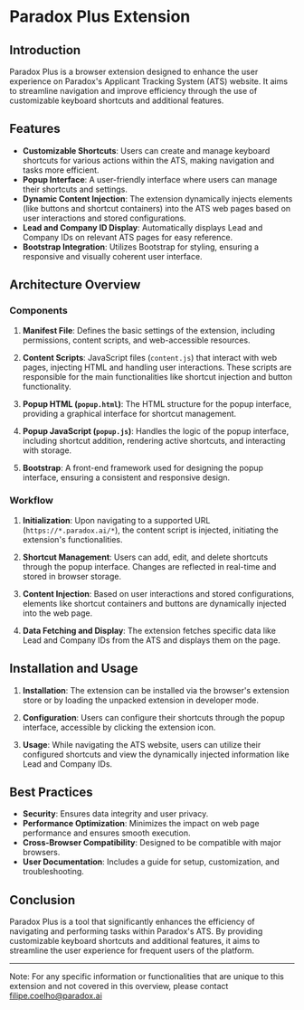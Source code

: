 # Paradox Plus Extension

## Introduction

Paradox Plus is a browser extension designed to enhance the user experience on Paradox's Applicant Tracking System (ATS) website. It aims to streamline navigation and improve efficiency through the use of customizable keyboard shortcuts and additional features.

## Features

- **Customizable Shortcuts**: Users can create and manage keyboard shortcuts for various actions within the ATS, making navigation and tasks more efficient.
- **Popup Interface**: A user-friendly interface where users can manage their shortcuts and settings.
- **Dynamic Content Injection**: The extension dynamically injects elements (like buttons and shortcut containers) into the ATS web pages based on user interactions and stored configurations.
- **Lead and Company ID Display**: Automatically displays Lead and Company IDs on relevant ATS pages for easy reference.
- **Bootstrap Integration**: Utilizes Bootstrap for styling, ensuring a responsive and visually coherent user interface.

## Architecture Overview

### Components

1. **Manifest File**: Defines the basic settings of the extension, including permissions, content scripts, and web-accessible resources.

2. **Content Scripts**: JavaScript files (`content.js`) that interact with web pages, injecting HTML and handling user interactions. These scripts are responsible for the main functionalities like shortcut injection and button functionality.

3. **Popup HTML (`popup.html`)**: The HTML structure for the popup interface, providing a graphical interface for shortcut management.

4. **Popup JavaScript (`popup.js`)**: Handles the logic of the popup interface, including shortcut addition, rendering active shortcuts, and interacting with storage.

5. **Bootstrap**: A front-end framework used for designing the popup interface, ensuring a consistent and responsive design.

### Workflow

1. **Initialization**: Upon navigating to a supported URL (`https://*.paradox.ai/*`), the content script is injected, initiating the extension's functionalities.

2. **Shortcut Management**: Users can add, edit, and delete shortcuts through the popup interface. Changes are reflected in real-time and stored in browser storage.

3. **Content Injection**: Based on user interactions and stored configurations, elements like shortcut containers and buttons are dynamically injected into the web page.

4. **Data Fetching and Display**: The extension fetches specific data like Lead and Company IDs from the ATS and displays them on the page.

## Installation and Usage

1. **Installation**: The extension can be installed via the browser's extension store or by loading the unpacked extension in developer mode.
2. **Configuration**: Users can configure their shortcuts through the popup interface, accessible by clicking the extension icon.

3. **Usage**: While navigating the ATS website, users can utilize their configured shortcuts and view the dynamically injected information like Lead and Company IDs.

## Best Practices

- **Security**: Ensures data integrity and user privacy.
- **Performance Optimization**: Minimizes the impact on web page performance and ensures smooth execution.
- **Cross-Browser Compatibility**: Designed to be compatible with major browsers.
- **User Documentation**: Includes a guide for setup, customization, and troubleshooting.

## Conclusion

Paradox Plus is a tool that significantly enhances the efficiency of navigating and performing tasks within Paradox's ATS. By providing customizable keyboard shortcuts and additional features, it aims to streamline the user experience for frequent users of the platform.

---

Note: For any specific information or functionalities that are unique to this extension and not covered in this overview, please contact filipe.coelho@paradox.ai
